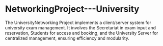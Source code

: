 # NetworkingProject---University
The UniversityNetworking Project implements a client/server system for university exam management. It involves the Secretariat in exam input and reservation, Students for access and booking, and the University Server for centralized management, ensuring efficiency and modularity. 
